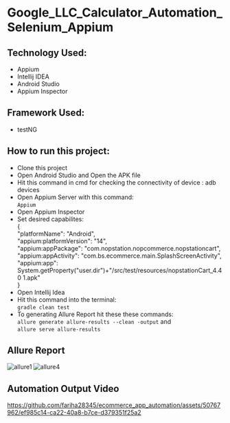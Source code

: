 # Google_LLC_Calculator_Automation_Selenium_Appium

## Technology Used:
- Appium
- Intellij IDEA
- Android Studio
- Appium Inspector

## Framework Used:
- testNG

## How to run this project:
- Clone this project
- Open Android Studio and Open the APK file
- Hit this command in cmd for checking the connectivity of device : adb devices
- Open Appium Server with this command:  
  ```Appium```  
- Open Appium Inspector
- Set desired capabilites:  
  {  
    "platformName": "Android",  
    "appium:platformVersion": "14",  
    "appium:appPackage": "com.nopstation.nopcommerce.nopstationcart",
    "appium:appActivity": "com.bs.ecommerce.main.SplashScreenActivity",
    "appium:app": System.getProperty("user.dir")+"/src/test/resources/nopstationCart_4.40 1.apk"  
  }  
- Open Intellij Idea
- Hit this command into the terminal:  
  ```gradle clean test```  
- To generating Allure Report hit these these commands:  
  ```allure generate allure-results --clean -output``` and     
  ```allure serve allure-results```

## Allure Report
![allure1](https://github.com/fariha28345/ecommerce_app_automation/assets/50767962/7ea1dab7-4793-45ad-b720-1d7bc5d56a6c)
![allure4](https://github.com/fariha28345/ecommerce_app_automation/assets/50767962/dc62a7a4-f175-4869-8197-07242d14268e)


## Automation Output Video
https://github.com/fariha28345/ecommerce_app_automation/assets/50767962/ef985c14-ca22-40a8-b7ce-d379351f25a2



